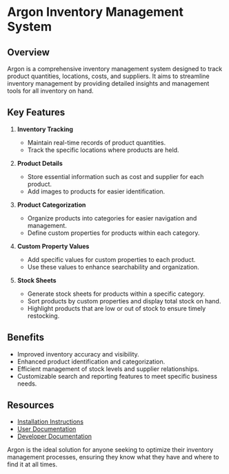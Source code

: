 # Argon Inventory Management System

## Overview

Argon is a comprehensive inventory management system designed to track product quantities, locations, costs, and suppliers. It aims to streamline inventory management by providing detailed insights and management tools for all inventory on hand.

## Key Features

1. **Inventory Tracking**

   - Maintain real-time records of product quantities.
   - Track the specific locations where products are held.

2. **Product Details**

   - Store essential information such as cost and supplier for each product.
   - Add images to products for easier identification.

3. **Product Categorization**

   - Organize products into categories for easier navigation and management.
   - Define custom properties for products within each category.

4. **Custom Property Values**

   - Add specific values for custom properties to each product.
   - Use these values to enhance searchability and organization.

5. **Stock Sheets**
   - Generate stock sheets for products within a specific category.
   - Sort products by custom properties and display total stock on hand.
   - Highlight products that are low or out of stock to ensure timely restocking.

## Benefits

- Improved inventory accuracy and visibility.
- Enhanced product identification and categorization.
- Efficient management of stock levels and supplier relationships.
- Customizable search and reporting features to meet specific business needs.

## Resources

- [Installation Instructions](https://srayner.github.io/argon/getting-started)
- [User Documentation](https://github.com/srayner/argon/user-manual)
- [Developer Documentation](https://github.com/srayner/argon/developer-documentation)

Argon is the ideal solution for anyone seeking to optimize their inventory management processes,
ensuring they know what they have and where to find it at all times.
